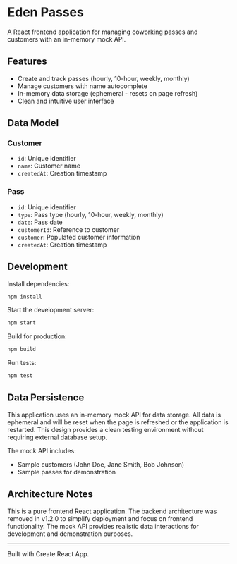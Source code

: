 # Eden Passes

A React frontend application for managing coworking passes and customers with an in-memory mock API.

## Features

- Create and track passes (hourly, 10-hour, weekly, monthly)
- Manage customers with name autocomplete
- In-memory data storage (ephemeral - resets on page refresh)
- Clean and intuitive user interface

## Data Model

### Customer
- `id`: Unique identifier
- `name`: Customer name
- `createdAt`: Creation timestamp

### Pass
- `id`: Unique identifier  
- `type`: Pass type (hourly, 10-hour, weekly, monthly)
- `date`: Pass date
- `customerId`: Reference to customer
- `customer`: Populated customer information
- `createdAt`: Creation timestamp

## Development

Install dependencies:
```bash
npm install
```

Start the development server:
```bash
npm start
```

Build for production:
```bash
npm build
```

Run tests:
```bash
npm test
```

## Data Persistence

This application uses an in-memory mock API for data storage. All data is ephemeral and will be reset when the page is refreshed or the application is restarted. This design provides a clean testing environment without requiring external database setup.

The mock API includes:
- Sample customers (John Doe, Jane Smith, Bob Johnson)
- Sample passes for demonstration

## Architecture Notes

This is a pure frontend React application. The backend architecture was removed in v1.2.0 to simplify deployment and focus on frontend functionality. The mock API provides realistic data interactions for development and demonstration purposes.

---

Built with Create React App.
